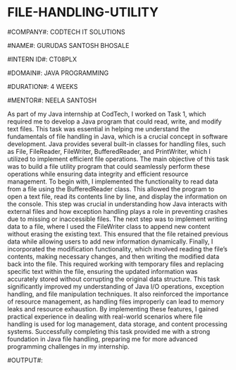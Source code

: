 # FILE-HANDLING-UTILITY

#COMPANY#: CODTECH IT SOLUTIONS

#NAME#: GURUDAS SANTOSH BHOSALE

#INTERN ID#: CT08PLX

#DOMAIN#: JAVA PROGRAMMING

#DURATION#: 4 WEEKS

#MENTOR#: NEELA SANTOSH

As part of my Java internship at CodTech, I worked on Task 1, which required me to develop a Java program that could read, write, and modify text files. This task was essential in helping me understand the fundamentals of file handling in Java, which is a crucial concept in software development. Java provides several built-in classes for handling files, such as File, FileReader, FileWriter, BufferedReader, and PrintWriter, which I utilized to implement efficient file operations. The main objective of this task was to build a file utility program that could seamlessly perform these operations while ensuring data integrity and efficient resource management.
To begin with, I implemented the functionality to read data from a file using the BufferedReader class. This allowed the program to open a text file, read its contents line by line, and display the information on the console. This step was crucial in understanding how Java interacts with external files and how exception handling plays a role in preventing crashes due to missing or inaccessible files. The next step was to implement writing data to a file, where I used the FileWriter class to append new content without erasing the existing text. This ensured that the file retained previous data while allowing users to add new information dynamically. Finally, I incorporated the modification functionality, which involved reading the file’s contents, making necessary changes, and then writing the modified data back into the file. This required working with temporary files and replacing specific text within the file, ensuring the updated information was accurately stored without corrupting the original data structure.
This task significantly improved my understanding of Java I/O operations, exception handling, and file manipulation techniques. It also reinforced the importance of resource management, as handling files improperly can lead to memory leaks and resource exhaustion. By implementing these features, I gained practical experience in dealing with real-world scenarios where file handling is used for log management, data storage, and content processing systems. Successfully completing this task provided me with a strong foundation in Java file handling, preparing me for more advanced programming challenges in my internship.

#OUTPUT#:







